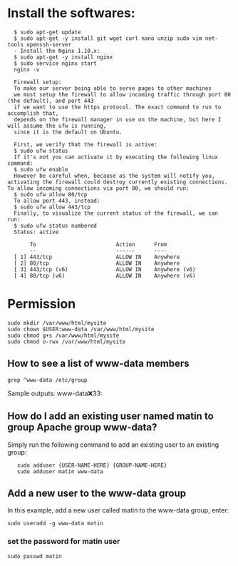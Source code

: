 

 # Install the softwares: 
 
      $ sudo apt-get update
      $ sudo apt-get -y install git wget curl nano unzip sudo vim net-tools openssh-server
      - Install the Nginx 1.10.x: 
      $ sudo apt-get -y install nginx
      $ sudo service nginx start
      nginx -v
      
      Firewall setup:
      To make our server being able to serve pages to other machines 
      we must setup the firewall to allow incoming traffic through port 80 (the default), and port 443 
      if we want to use the https protocol. The exact command to run to accomplish that, 
      depends on the firewall manager in use on the machine, but here I will assume the ufw is running, 
      since it is the default on Ubuntu.
      
      First, we verify that the firewall is active:
      $ sudo ufw status
      If it's not you can activate it by executing the following linux command:
      $ sudo ufw enable
      However be careful when, because as the system will notify you, activating the firewall could destroy currently existing connections. To allow incoming connections via port 80, we should run:
      $ sudo ufw allow 80/tcp
      To allow port 443, instead:
      $ sudo ufw allow 443/tcp
      Finally, to visualize the current status of the firewall, we can run:
      $ sudo ufw status numbered
      Status: active

           To                         Action      From
           --                         ------      ----
      [ 1] 443/tcp                    ALLOW IN    Anywhere
      [ 2] 80/tcp                     ALLOW IN    Anywhere
      [ 3] 443/tcp (v6)               ALLOW IN    Anywhere (v6)
      [ 4] 80/tcp (v6)                ALLOW IN    Anywhere (v6)
      
# Permission 


    sudo mkdir /var/www/html/mysite
    sudo chown $USER:www-data /var/www/html/mysite
    sudo chmod g+s /var/www/html/mysite
    sudo chmod o-rwx /var/www/html/mysite
    
    
##  How to see a list of www-data members

    grep ^www-data /etc/group

Sample outputs: www-data:x:33:

## How do I add an existing user named matin to group Apache group www-data?
Simply run the following command to add an existing user to an existing group:

       sudo adduser {USER-NAME-HERE} {GROUP-NAME-HERE}
       sudo adduser matin www-data
         
 ## Add a new user to the www-data group
In this example, add a new user called matin to the www-data group, enter:

    sudo useradd -g www-data matin
 
### set the password for matin user ###
    sudo passwd matin

 
